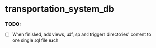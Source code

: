 # transportation_system_db

### TODO:
- [ ] When finished, add views, udf, sp and triggers directories' content to one single sql file each